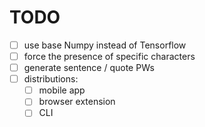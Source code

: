 # TODO

- [ ] use base Numpy instead of Tensorflow
- [ ] force the presence of specific characters
- [ ] generate sentence / quote PWs
- [ ] distributions:
    - [ ] mobile app
    - [ ] browser extension
    - [ ] CLI
